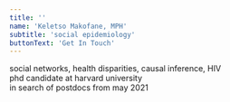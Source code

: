 ```yaml
---
title: ''
name: 'Keletso Makofane, MPH'
subtitle: 'social epidemiology'
buttonText: 'Get In Touch'
---
```


social networks, health disparities, causal inference, HIV<br/>
phd candidate at harvard university<br/>
in search of postdocs from may 2021<br/>
